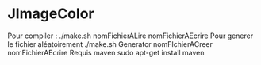 # JImageColor
Pour compiler :
./make.sh nomFichierALire nomFichierAEcrire
Pour generer le fichier aléatoirement
./make.sh Generator nomFIchierACreer nomFichierAEcrire
Requis maven
sudo apt-get install maven
